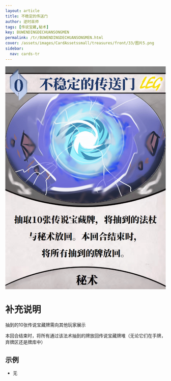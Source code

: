 ```yaml
---
layout: article
title: 不稳定的传送门
author: 逆时巫师
tags: [传说宝藏,秘术]
key: BUWENDINGDECHUANSONGMEN
permalink: /tr/BUWENDINGDECHUANSONGMEN.html
cover: /assets/images/CardAssetssmall/treasures/front/33/图片5.png
sidebar:
  nav: cards-tr
---
```

![](/assets/images/CardAssets/treasures/front/33/图片5.png)

# 补充说明
抽到的10张传说宝藏牌需向其他玩家展示

本回合结束时，将所有通过该法术抽到的牌放回传说宝藏牌堆（无论它们在手牌，弃牌区还是牌库中）


## 示例
* 无